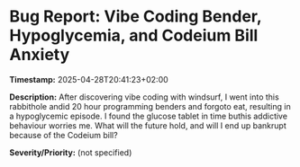 # Bug Report: Vibe Coding Bender, Hypoglycemia, and Codeium Bill Anxiety

**Timestamp:** 2025-04-28T20:41:23+02:00

**Description:**
After discovering vibe coding with windsurf, I went into this rabbithole andid 20 hour programming benders and forgoto eat, resulting in a hypoglycemic episode. I found the glucose tablet in time buthis addictive behaviour worries me. What will the future hold, and will I end up bankrupt because of the Codeium bill?

**Severity/Priority:** (not specified)
